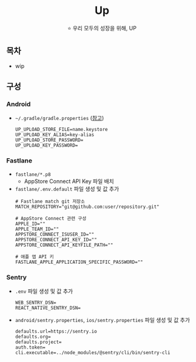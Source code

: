<div align="center">

# Up

⭐️ 우리 모두의 성장을 위해, UP

</div>

## 목차

- wip

## 구성

### Android

- `~/.gradle/gradle.properties` ([참고](https://reactnative.dev/docs/signed-apk-android))
  ```
  UP_UPLOAD_STORE_FILE=name.keystore
  UP_UPLOAD_KEY_ALIAS=key-alias
  UP_UPLOAD_STORE_PASSWORD=                   
  UP_UPLOAD_KEY_PASSWORD=
  ```

### Fastlane

- `fastlane/*.p8`
  - AppStore Connect API Key 파일 배치
- `fastlane/.env.default` 파일 생성 및 값 추가
  ```
  # Fastlane match git 저장소
  MATCH_REPOSITORY="git@github.com:user/repository.git"

  # AppStore Connect 관련 구성
  APPLE_ID=""
  APPLE_TEAM_ID=""
  APPSTORE_CONNECT_ISUSER_ID=""
  APPSTORE_CONNECT_API_KEY_ID=""
  APPSTORE_CONNECT_API_KEYFILE_PATH=""

  # 애플 앱 API 키
  FASTLANE_APPLE_APPLICATION_SPECIFIC_PASSWORD=""  
  ```

### Sentry

- `.env` 파일 생성 및 값 추가
  ```
  WEB_SENTRY_DSN=
  REACT_NATIVE_SENTRY_DSN=
  ```
- `android/sentry.properties`, `ios/sentry.properties` 파일 생성 및 값 추가
  ```
  defaults.url=https://sentry.io
  defaults.org=
  defaults.project=
  auth.token=
  cli.executable=../node_modules/@sentry/cli/bin/sentry-cli
  ```
